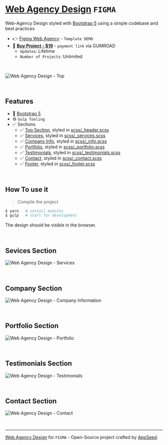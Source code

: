 # [Web Agency Design](https://bit.ly/figma-web-agency) `FIGMA`

Web-Agency Design styled with [Bootstrap 5]() using a simple codebase and best practices 

- 👉 [Figma Web Agency](https://bit.ly/figma-web-agency) - `Template DEMO`
- 🛒 **[Buy Project - $19](https://appseed.gumroad.com/l/figma-web-agency)** - `payment link` via GUMROAD 
  - `Updates`: Lifetime
  - `Number of Projects`: Unlimited

<br />

![Web Agency Design - Top](https://user-images.githubusercontent.com/51070104/216561979-82713829-f81d-41b6-9c53-019fe4b6e266.jpg)

<br />

## Features

- 🚀 [Bootstrap 5](https://www.admin-dashboards.com/bootstrap-5-templates/) 
- ⚙️ `Gulp Tooling`
- ✅ Sections
  - ✅ [Top Section](#top-section), styled in [scss/_header.scss](https://github.com/app-generator/design-web-agency/blob/main/assets/scss/web-agency/_header.scss)
  - ✅ [Services](#sevices-section), styled in [scss/_services.scss](https://github.com/app-generator/design-web-agency/blob/main/assets/scss/web-agency/_services.scss)
  - ✅ [Company Info](#company-section), styled in [scss/_info.scss](https://github.com/app-generator/design-web-agency/blob/main/assets/scss/web-agency/_info.scss)
  - ✅ [Portfolio](#portfolio-section), styled in [scss/_portfolio.scss](https://github.com/app-generator/design-web-agency/blob/main/assets/scss/web-agency/_portfolio.scss)
  - ✅ [Testimonials](#testimonials-section), styled in [scss/_testimonials.scss](https://github.com/app-generator/design-web-agency/blob/main/assets/scss/web-agency/_testimonials.scss)
  - ✅ [Contact](#contact-section), styled in [scss/_contact.scss](https://github.com/app-generator/design-web-agency/blob/main/assets/scss/web-agency/_contact.scss)
  - ✅ [Footer](#footer-section), styled in [scss/_footer.scss](https://github.com/app-generator/design-web-agency/blob/main/assets/scss/web-agency/_footer.scss)

<br />

## How To use it

> Compile the project

```bash
$ yarn   # install modules
$ gulp   # start for development
```

The design should be visible in the browser.

<br />

## Sevices Section

![Web Agency Design - Services](https://user-images.githubusercontent.com/51070104/216562164-d06d355a-c893-4183-a5dc-c06f8b92bd52.jpg)

<br />

## Company Section

![Web Agency Design - Company Information](https://user-images.githubusercontent.com/51070104/216560056-9f1da822-4bc5-40b0-b289-d2bad2bd7e86.jpg)

<br />

## Portfolio Section

![Web Agency Design - Portfolio](https://user-images.githubusercontent.com/51070104/216560091-c2145f70-a773-44b3-9615-c2d36cefb74a.jpg)

<br />

## Testimonials Section

![Web Agency Design - Testimonials](https://user-images.githubusercontent.com/51070104/216560146-f2c8cebe-76c1-4b74-aea6-de7c10c7150a.jpg)

<br />

## Contact Section

![Web Agency Design - Contact](https://user-images.githubusercontent.com/51070104/216564119-011a28a3-7125-4883-bef5-5ef1f6edce8e.jpg)

<br />

--- 
[Web Agency Design](https://bit.ly/figma-web-agency) for `FIGMA` - Open-Source project crafted by [AppSeed](https://appseed.us/).
